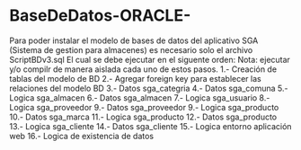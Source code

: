 # BaseDeDatos-ORACLE-
Para poder instalar el modelo de bases de datos del aplicativo SGA (Sistema de gestion para almacenes) es necesario solo el archivo ScriptBDv3.sql
El cual se debe ejecutar en el siguente orden:
Nota: ejecutar y/o compilr de manera aislada cada uno de estos pasos.
1.- 	Creación de tablas del modelo de BD
2.- 	Agregar foreign key para establecer las relaciones del modelo BD
3.- 	Datos 	sga_categria
4.- 	Datos 	sga_comuna
5.- 	Logica 	sga_almacen
6.- 	Datos 	sga_almacen
7.- 	Logica 	sga_usuario
8.- 	Logica 	sga_proveedor
9.- 	Datos 	sga_proveedor 
9.- 	Logica 	sga_producto 
10.- 	Datos 	sga_marca
11.- 	Logica 	sga_producto
12.- 	Datos 	sga_producto
13.- 	Logica 	sga_cliente
14.- 	Datos 	sga_cliente
15.- 	Logica 	entorno aplicación web
16.- 	Logica 	de existencia de datos 
